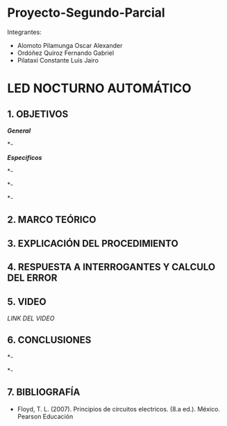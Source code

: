 # Proyecto-Segundo-Parcial
Integrantes:
- Alomoto Pilamunga Oscar Alexander
- Ordóñez Quiroz Fernando Gabriel
- Pilataxi Constante Luis Jairo

# LED NOCTURNO AUTOMÁTICO

## 1. OBJETIVOS

***General***

*- 

***Especificos***

*- 

*- 

*- 

## 2. MARCO TEÓRICO



## 3. EXPLICACIÓN DEL PROCEDIMIENTO


## 4. RESPUESTA A INTERROGANTES Y CALCULO DEL ERROR




## 5. VIDEO

*LINK DEL VIDEO*



## 6. CONCLUSIONES

*-

*-

## 7. BIBLIOGRAFÍA

- Floyd, T. L. (2007). Principios de circuitos electricos. (8.a ed.). México. Pearson Educación




